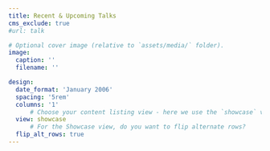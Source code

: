 ```yaml
---
title: Recent & Upcoming Talks
cms_exclude: true
#url: talk

# Optional cover image (relative to `assets/media/` folder).
image:
  caption: ''
  filename: ''

design:
  date_format: 'January 2006'
  spacing: '5rem'
  columns: '1'
      # Choose your content listing view - here we use the `showcase` view
  view: showcase
      # For the Showcase view, do you want to flip alternate rows?
  flip_alt_rows: true
---
```

